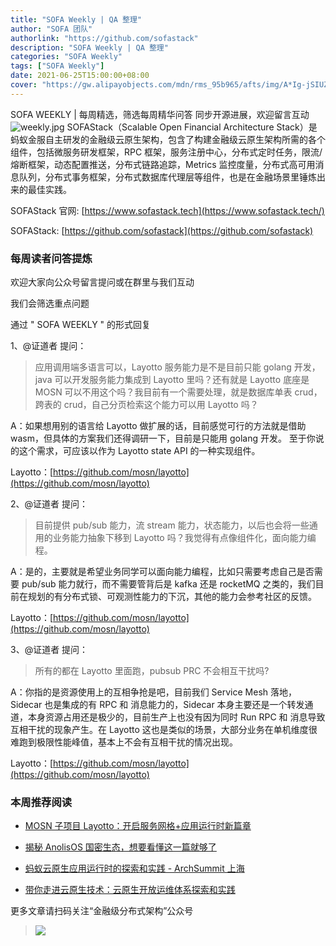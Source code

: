 ```yaml
---
title: "SOFA Weekly | QA 整理"
author: "SOFA 团队"
authorlink: "https://github.com/sofastack"
description: "SOFA Weekly | QA 整理"
categories: "SOFA Weekly"
tags: ["SOFA Weekly"]
date: 2021-06-25T15:00:00+08:00
cover: "https://gw.alipayobjects.com/mdn/rms_95b965/afts/img/A*Ig-jSIUZWx0AAAAAAAAAAAAAARQnAQ"
---
```

SOFA WEEKLY | 每周精选，筛选每周精华问答
同步开源进展，欢迎留言互动
![weekly.jpg](https://gw.alipayobjects.com/mdn/rms_95b965/afts/img/A*ARgKS6SuU7YAAAAAAAAAAAAAARQnAQ)
SOFAStack（Scalable Open Financial Architecture Stack）是蚂蚁金服自主研发的金融级云原生架构，包含了构建金融级云原生架构所需的各个组件，包括微服务研发框架，RPC 框架，服务注册中心，分布式定时任务，限流/熔断框架，动态配置推送，分布式链路追踪，Metrics 监控度量，分布式高可用消息队列，分布式事务框架，分布式数据库代理层等组件，也是在金融场景里锤炼出来的最佳实践。

SOFAStack 官网: [https://www.sofastack.tech](https://www.sofastack.tech/)

SOFAStack: [https://github.com/sofastack](https://github.com/sofastack)

### 每周读者问答提炼

欢迎大家向公众号留言提问或在群里与我们互动

我们会筛选重点问题

通过 " SOFA WEEKLY " 的形式回复

1、@证道者 提问：

> 应用调用端多语言可以，Layotto 服务能力是不是目前只能 golang 开发，java 可以开发服务能力集成到 Layotto 里吗？还有就是 Layotto 底座是 MOSN 可以不用这个吗？我目前有一个需要处理，就是数据库单表 crud，跨表的 crud，自己分页检索这个能力可以用 Layotto 吗？

A：如果想用别的语言给 Layotto 做扩展的话，目前感觉可行的方法就是借助 wasm，但具体的方案我们还得调研一下，目前是只能用 golang 开发。 至于你说的这个需求，可应该以作为 Layotto state API 的一种实现组件。

Layotto：[https://github.com/mosn/layotto](https://github.com/mosn/layotto)


2、@证道者 提问：

> 目前提供 pub/sub 能力，流 stream 能力，状态能力，以后也会将一些通用的业务能力抽象下移到 Layotto 吗？我觉得有点像组件化，面向能力编程。

A：是的，主要就是希望业务同学可以面向能力编程，比如只需要考虑自己是否需要 pub/sub 能力就行，而不需要管背后是 kafka 还是 rocketMQ 之类的，我们目前在规划的有分布式锁、可观测性能力的下沉，其他的能力会参考社区的反馈。

Layotto：[https://github.com/mosn/layotto](https://github.com/mosn/layotto)

3、@证道者 提问：

> 所有的都在 Layotto 里面跑，pubsub PRC 不会相互干扰吗?

A：你指的是资源使用上的互相争抢是吧，目前我们 Service Mesh 落地，Sidecar 也是集成的有 RPC 和 消息能力的，Sidecar 本身主要还是一个转发通道，本身资源占用还是极少的，目前生产上也没有因为同时 Run RPC 和 消息导致互相干扰的现象产生。在 Layotto 这也是类似的场景，大部分业务在单机维度很难跑到极限性能峰值，基本上不会有互相干扰的情况出现。

Layotto：[https://github.com/mosn/layotto](https://github.com/mosn/layotto)

### 本周推荐阅读

- [MOSN 子项目 Layotto：开启服务网格+应用运行时新篇章](https://mp.weixin.qq.com/s?__biz=MzUzMzU5Mjc1Nw==&mid=2247488835&idx=1&sn=d645b9abc866048e679b56bfe3b72482&chksm=faa0fa99cdd7738ff1749ae75b1670f953c92b70dcf0358337977438fd74b632b21a7b17ece3&scene=21)

- [揭秘 AnolisOS 国密生态，想要看懂这一篇就够了](https://mp.weixin.qq.com/s?__biz=MzUzMzU5Mjc1Nw==&mid=2247488577&idx=1&sn=172642c14cc511e27aa882ca7586a4c4&chksm=faa0fb9bcdd7728db0fdceec44b44bb93f36664cbb33e3c50e61fcc05dbc2647ff65dfcda3ee&scene=21)

- [蚂蚁云原生应用运行时的探索和实践 - ArchSummit 上海](https://mp.weixin.qq.com/s?__biz=MzUzMzU5Mjc1Nw==&mid=2247488131&idx=1&sn=cd0b101c2db86b1d28e9f4fe07b0446e&chksm=faa0fd59cdd7744f14deeffd3939d386cff6cecdde512aa9ad00cef814c033355ac792001377&scene=21)

- [带你走进云原生技术：云原生开放运维体系探索和实践](https://mp.weixin.qq.com/s?__biz=MzUzMzU5Mjc1Nw==&mid=2247488044&idx=1&sn=ef6300d4b451723aa5001cd3deb17fbc&chksm=faa0fdf6cdd774e03ccd9130099674720a81e7e109ecf810af147e08778c6582636769646490&scene=21)


更多文章请扫码关注“金融级分布式架构”公众号

> ![](https://gw.alipayobjects.com/mdn/rms_95b965/afts/img/A*s3UzR6VeQ6cAAAAAAAAAAAAAARQnAQ)
